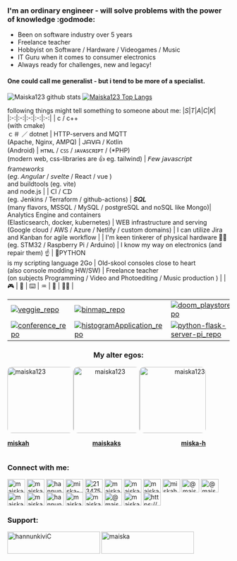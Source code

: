 
### I'm an ordinary engineer - will solve problems with the power of knowledge :godmode:
* Been on software industry over 5 years
* Freelance teacher
* Hobbyist on Software / Hardware / Videogames / Music
* IT Guru when it comes to consumer electronics
* Always ready for challenges, new and legacy!

#### One could call me generalist - but i tend to be more of a specialist.

![Maiska123 github stats](https://github-readme-stats.vercel.app/api?username=maiska123&theme=gotham&show_icons=true)
[![Maiska123 Top Langs](https://github-readme-stats.vercel.app/api/top-langs/?username=Maiska123&langs_count=10&hide=javascript&theme=gotham&show_icons=true&bg_color=0c1014&text_color=99d1ce)](https://github.com/anuraghazra/github-readme-stats)
  

following things might tell something to someone about me:
|_S_|_T_|_A_|_C_|_K_|
|:-:|:-:|:-:|:-:|:-:|
| c / c++<br>(with cmake)<br>ｃ＃ ／ dotnet | HTTP-servers and MQTT <br> (Apache, Nginx, AMPQ) | ᒍᗩᐯᗩ / Kotlin<br>(Android) | ʜᴛᴍʟ / ᴄꜱꜱ / ᴊᴀᴠᴀꜱᴄʀɪᴘᴛ / (*PHP) <br>(modern web, css-libraries are 👍 eg. tailwind) | 𝘍𝘦𝘸 𝘫𝘢𝘷𝘢𝘴𝘤𝘳𝘪𝘱𝘵 𝘧𝘳𝘢𝘮𝘦𝘸𝘰𝘳𝘬𝘴 <br>(𝘦𝘨. 𝘈𝘯𝘨𝘶𝘭𝘢𝘳 / 𝘴𝘷𝘦𝘭𝘵𝘦 / React / vue )<br>and buildtools (eg. vite)<br>and node.js |
| ᑕI / ᑕᗪ <br>(eg. Jenkins / Terraform / github-actions) | 𝑺𝑸𝑳 <br>(many flavors, MSSQL / MySQL / postgreSQL and noSQL like Mongo)| Analytics Engine and containers<br>(Elasticsearch, docker, kubernetes) | WEB infrastructure and serving <br>(Google cloud / AWS / Azure / Netlify / custom domains) | I can utilize Jira and Kanban for agile workflow |
| I'm keen tinkerer of physical hardware 🧑‍🔧 <br>(eg. STM32 / Raspberry Pi / Arduino) | I know my way on electronics (and repair them) ☝️ | 🐍PYTHON<br> is my scripting language 2Go | Old-skool consoles close to heart <br>(also console modding HW/SW) | Freelance teacher <br>(on subjects Programming / Video and Photoediting / Music production ) |
| 🎮 | 🎵 | ⌨️ | ♒ | 🧮 | 🧑‍💻 |

| | | | 
|--|--|--|
|[![veggie_repo](https://github-readme-stats.vercel.app/api/pin/?username=Maiska123&repo=Fullstack-Edible-Battle&cache_seconds=86400&theme=nord)](https://github.com/Maiska123/Fullstack-Edible-Battle)|[![binmap_repo](https://github-readme-stats.vercel.app/api/pin/?username=Maiska123&repo=bin-map-mapbox&cache_seconds=86400&theme=nord&card_width=300px)](https://github.com/Maiska123/bin-map-mapbox)|[![doom_playstore_repo](https://github-readme-stats.vercel.app/api/pin/?username=Maiska123&repo=react-nextjs-doom-store&cache_seconds=86400&theme=nord)](https://github.com/Maiska123/react-nextjs-doom-store)|[![distance_repo](https://github-readme-stats.vercel.app/api/pin/?username=Maiska123&repo=distance-logger-mapbox&cache_seconds=86400&theme=nord)](https://github.com/Maiska123/distance-logger-mapbox)|
[![conference_repo](https://github-readme-stats.vercel.app/api/pin/?username=Maiska123&repo=conference-app&cache_seconds=86400&theme=nord)](https://github.com/Maiska123/conference-app)|[![histogramApplication_repo](https://github-readme-stats.vercel.app/api/pin/?username=Maiska123&repo=histogramApplication&cache_seconds=86400&theme=nord)](https://github.com/Maiska123/histogramApplication)|[![python-flask-server-pi_repo](https://github-readme-stats.vercel.app/api/pin/?username=Maiska123&repo=python-flask-server-pi&cache_seconds=86400&theme=nord)](https://github.com/Maiska123/python-flask-server-pi)|
  
<h3 align="center">My alter egos:</h3>
<div align="center" style="display:flex;">
   <div align="left">
    <a href="https://github.com/miskah" target="blank">
    <img align="center" src="https://avatars.githubusercontent.com/u/47848048?v=4" alt="maiska123" height="150" width="150" style="border-radius:10px"/>
     <p><b>miskah</b></p>
   </a>
  </div>
     <div align="center">
    <a href="https://github.com/maiskaks" target="blank">
    <img align="center" src="https://avatars.githubusercontent.com/u/54883305?v=4" alt="maiska123" height="150" width="150" style="border-radius:10px"/>
     <p><b>maiskaks</b></p>
   </a>
  </div>
     <div align="right">
    <a href="https://github.com/miska-h" target="blank">
    <img align="center" src="https://avatars.githubusercontent.com/u/56038137?v=4" alt="maiska123" height="150" width="150" style="border-radius:10px"/>
     <p><b>miska-h</b></p>
   </a>
  </div>
</div>

<h3 align="left">Connect with me:</h3>
<p align="left">
<a href="https://codepen.io/maiska123" target="blank"><img align="center" src="https://raw.githubusercontent.com/rahuldkjain/github-profile-readme-generator/master/src/images/icons/Social/codepen.svg" alt="maiska123" height="30" width="40" /></a>
<a href="https://dev.to/maiska123" target="blank"><img align="center" src="https://raw.githubusercontent.com/rahuldkjain/github-profile-readme-generator/master/src/images/icons/Social/devto.svg" alt="maiska123" height="30" width="40" /></a>
<a href="https://twitter.com/hannunkivi" target="blank"><img align="center" src="https://raw.githubusercontent.com/rahuldkjain/github-profile-readme-generator/master/src/images/icons/Social/twitter.svg" alt="hannunkivi" height="30" width="40" /></a>
<a href="https://linkedin.com/in/miska-hannunkivi" target="blank"><img align="center" src="https://raw.githubusercontent.com/rahuldkjain/github-profile-readme-generator/master/src/images/icons/Social/linked-in-alt.svg" alt="miska-hannunkivi" height="30" width="40" /></a>
<a href="https://stackoverflow.com/users/21347579" target="blank"><img align="center" src="https://raw.githubusercontent.com/rahuldkjain/github-profile-readme-generator/master/src/images/icons/Social/stack-overflow.svg" alt="21347579" height="30" width="40" /></a>
<a href="https://codesandbox.com/maiska123" target="blank"><img align="center" src="https://raw.githubusercontent.com/rahuldkjain/github-profile-readme-generator/master/src/images/icons/Social/codesandbox.svg" alt="maiska123" height="30" width="40" /></a>
<a href="https://kaggle.com/maiskah" target="blank"><img align="center" src="https://raw.githubusercontent.com/rahuldkjain/github-profile-readme-generator/master/src/images/icons/Social/kaggle.svg" alt="maiskah" height="30" width="40" /></a>
<a href="https://dribbble.com/maiska123" target="blank"><img align="center" src="https://raw.githubusercontent.com/rahuldkjain/github-profile-readme-generator/master/src/images/icons/Social/dribbble.svg" alt="maiska123" height="30" width="40" /></a>
<a href="https://www.behance.net/miskahannunkivi" target="blank"><img align="center" src="https://raw.githubusercontent.com/rahuldkjain/github-profile-readme-generator/master/src/images/icons/Social/behance.svg" alt="miskahannunkivi" height="30" width="40" /></a>
<a href="https://hashnode.com/@maiska" target="blank"><img align="center" src="https://raw.githubusercontent.com/rahuldkjain/github-profile-readme-generator/master/src/images/icons/Social/hashnode.svg" alt="@maiska" height="30" width="40" /></a>
<a href="https://medium.com/@maiska123" target="blank"><img align="center" src="https://raw.githubusercontent.com/rahuldkjain/github-profile-readme-generator/master/src/images/icons/Social/medium.svg" alt="@maiska123" height="30" width="40" /></a>
<a href="https://www.youtube.com/c/maiska" target="blank"><img align="center" src="https://raw.githubusercontent.com/rahuldkjain/github-profile-readme-generator/master/src/images/icons/Social/youtube.svg" alt="maiska" height="30" width="40" /></a>
<a href="https://www.codechef.com/users/maiska" target="blank"><img align="center" src="https://cdn.jsdelivr.net/npm/simple-icons@3.1.0/icons/codechef.svg" alt="maiska" height="30" width="40" /></a>
<a href="https://www.hackerrank.com/hannunkivi" target="blank"><img align="center" src="https://raw.githubusercontent.com/rahuldkjain/github-profile-readme-generator/master/src/images/icons/Social/hackerrank.svg" alt="hannunkivi" height="30" width="40" /></a>
<a href="https://codeforces.com/profile/maiska123" target="blank"><img align="center" src="https://raw.githubusercontent.com/rahuldkjain/github-profile-readme-generator/master/src/images/icons/Social/codeforces.svg" alt="maiska123" height="30" width="40" /></a>
<a href="https://www.leetcode.com/maiska123" target="blank"><img align="center" src="https://raw.githubusercontent.com/rahuldkjain/github-profile-readme-generator/master/src/images/icons/Social/leet-code.svg" alt="maiska123" height="30" width="40" /></a>
<a href="https://www.hackerearth.com/@maiska" target="blank"><img align="center" src="https://raw.githubusercontent.com/rahuldkjain/github-profile-readme-generator/master/src/images/icons/Social/hackerearth.svg" alt="@maiska" height="30" width="40" /></a>
<a href="https://www.topcoder.com/members/maiska" target="blank"><img align="center" src="https://raw.githubusercontent.com/rahuldkjain/github-profile-readme-generator/master/src/images/icons/Social/topcoder.svg" alt="maiska" height="30" width="40" /></a>
<a href="https://discord.gg/https://discord.gg/6nqbJ8CZ" target="blank"><img align="center" src="https://raw.githubusercontent.com/rahuldkjain/github-profile-readme-generator/master/src/images/icons/Social/discord.svg" alt="https://discord.gg/6nqbJ8CZ" height="30" width="40" /></a>
</p>

<h3 align="left">Support:</h3>
<p><a href="https://www.buymeacoffee.com/hannunkiviC"> <img align="left" src="https://cdn.buymeacoffee.com/buttons/v2/default-yellow.png" height="50" width="210" alt="hannunkiviC" /></a><a href="https://ko-fi.com/maiska"> <img align="left" src="https://cdn.ko-fi.com/cdn/kofi3.png?v=3" height="50" width="210" alt="maiska" /></a></p><br><br>

